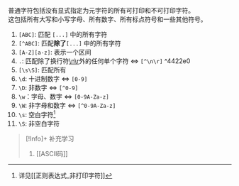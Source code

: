 普通字符包括没有显式指定为元字符的所有可打印和不可打印字符。  
这包括所有大写和小写字母、所有数字、所有标点符号和一些其他符号。
1. `[ABC]`: 匹配 `[...]` 中的所有字符
2. `[^ABC]`: 匹配**除了**`[...]` 中的所有字符
3. `[A-Z][a-z]`: 表示一个区间
4. `.`: 匹配除了换行符<u>\\n\\r</u>外的任何单个字符 <=> `[^\n\r]` ^4422e0
5. `[\s\S]`: 匹配所有
6. `\d`: 十进制数字 <=> `[0-9]`
7. `\D`: 非数字 <=> `[^0-9]`
8. `\w`：字母、数字 <=> `[0-9A-Za-z]`
9. `\W`: 非字母和数字 <=> `[^0-9A-Za-z]`
10. `\s`: 空白字符[^1]
11. `\S`: 非空白字符

> [!Info]+ 补充学习
> 1. [[ASCII码]]


[^1]: 详见[[正则表达式_非打印字符]]